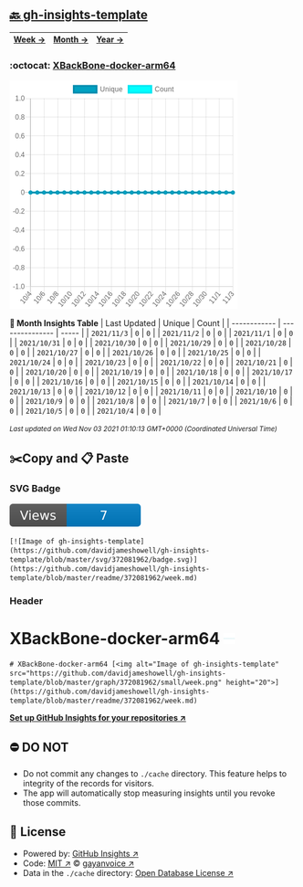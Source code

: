 ## [🔙 gh-insights-template](https://github.com/davidjameshowell/gh-insights-template)
| [**Week →**](https://github.com/davidjameshowell/gh-insights-template/blob/master/readme/372081962/week.md) | [**Month →**](https://github.com/davidjameshowell/gh-insights-template/blob/master/readme/372081962/month.md) | [**Year →**](https://github.com/davidjameshowell/gh-insights-template/blob/master/readme/372081962/year.md) |
 | ------------ | --------------- | ----- |

### :octocat: [XBackBone-docker-arm64](https://github.com/davidjameshowell/XBackBone-docker-arm64)
![Image of gh-insights-template](https://github.com/davidjameshowell/gh-insights-template/blob/master/graph/372081962/large/month.png)

**:calendar: Month Insights Table**
| Last Updated | Unique | Count |
 | ------------ | --------------- | ----- |
 | `2021/11/3` |  `0` | `0` |
 | `2021/11/2` |  `0` | `0` |
 | `2021/11/1` |  `0` | `0` |
 | `2021/10/31` |  `0` | `0` |
 | `2021/10/30` |  `0` | `0` |
 | `2021/10/29` |  `0` | `0` |
 | `2021/10/28` |  `0` | `0` |
 | `2021/10/27` |  `0` | `0` |
 | `2021/10/26` |  `0` | `0` |
 | `2021/10/25` |  `0` | `0` |
 | `2021/10/24` |  `0` | `0` |
 | `2021/10/23` |  `0` | `0` |
 | `2021/10/22` |  `0` | `0` |
 | `2021/10/21` |  `0` | `0` |
 | `2021/10/20` |  `0` | `0` |
 | `2021/10/19` |  `0` | `0` |
 | `2021/10/18` |  `0` | `0` |
 | `2021/10/17` |  `0` | `0` |
 | `2021/10/16` |  `0` | `0` |
 | `2021/10/15` |  `0` | `0` |
 | `2021/10/14` |  `0` | `0` |
 | `2021/10/13` |  `0` | `0` |
 | `2021/10/12` |  `0` | `0` |
 | `2021/10/11` |  `0` | `0` |
 | `2021/10/10` |  `0` | `0` |
 | `2021/10/9` |  `0` | `0` |
 | `2021/10/8` |  `0` | `0` |
 | `2021/10/7` |  `0` | `0` |
 | `2021/10/6` |  `0` | `0` |
 | `2021/10/5` |  `0` | `0` |
 | `2021/10/4` |  `0` | `0` |

<small><i>Last updated on Wed Nov 03 2021 01:10:13 GMT+0000 (Coordinated Universal Time)</i></small>

## ✂️Copy and 📋 Paste
### SVG Badge
[![Image of gh-insights-template](https://github.com/davidjameshowell/gh-insights-template/blob/master/svg/372081962/badge.svg)](https://github.com/davidjameshowell/gh-insights-template/blob/master/readme/372081962/week.md)
```readme
[![Image of gh-insights-template](https://github.com/davidjameshowell/gh-insights-template/blob/master/svg/372081962/badge.svg)](https://github.com/davidjameshowell/gh-insights-template/blob/master/readme/372081962/week.md)
```
### Header
# XBackBone-docker-arm64 [<img alt="Image of gh-insights-template" src="https://github.com/davidjameshowell/gh-insights-template/blob/master/graph/372081962/small/week.png" height="20">](https://github.com/davidjameshowell/gh-insights-template/blob/master/readme/372081962/week.md)
```readme
# XBackBone-docker-arm64 [<img alt="Image of gh-insights-template" src="https://github.com/davidjameshowell/gh-insights-template/blob/master/graph/372081962/small/week.png" height="20">](https://github.com/davidjameshowell/gh-insights-template/blob/master/readme/372081962/week.md)
```
[**Set up GitHub Insights for your repositories ↗️**](https://github.com/gayanvoice/github-insights)
## ⛔ DO NOT
- Do not commit any changes to `./cache` directory. This feature helps to integrity of the records for visitors.
- The app will automatically stop measuring insights until you revoke those commits.
## 📄 License
- Powered by: [GitHub Insights ↗️](https://github.com/gayanvoice/github-insights)
- Code: [MIT ↗️](./LICENSE) © [gayanvoice ↗️](https://github.com/gayanvoice)
- Data in the `./cache` directory: [Open Database License ↗️](https://opendatacommons.org/licenses/odbl/1-0/)